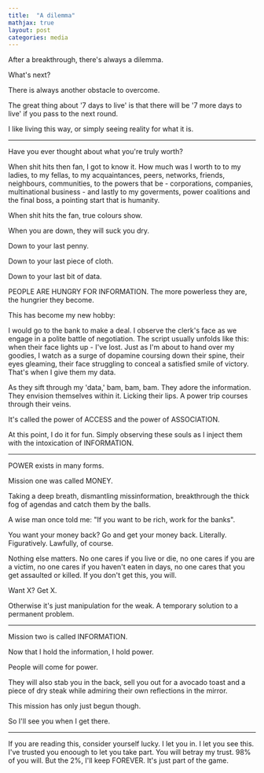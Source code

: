 ```yaml
---
title:  "A dilemma"
mathjax: true
layout: post
categories: media
---
```


After a breakthrough, there's always a dilemma.

What's next?

There is always another obstacle to overcome.

The great thing about '7 days to live' is that there will be '7 more days to live' if you pass to the next round.

I like living this way, or simply seeing reality for what it is.

----

Have you ever thought about what you're truly worth?

When shit hits then fan, I got to know it. How much was I worth to to my ladies, to my fellas, to my acquaintances, peers, networks, friends, neighbours, communities, to the powers that be - corporations, companies, multinational business - and lastly to my goverments, power coalitions and the final boss, a pointing start that is humanity.

When shit hits the fan, true colours show.

When you are down, they will suck you dry.

Down to your last penny.

Down to your last piece of cloth.

Down to your last bit of data.

PEOPLE ARE HUNGRY FOR INFORMATION. The more powerless they are, the hungrier they become.

This has become my new hobby:

I would go to the bank to make a deal. I observe the clerk's face as we engage in a polite battle of negotiation. The script usually unfolds like this: when their face lights up - I've lost. Just as I'm about to hand over my goodies, I watch as a surge of dopamine coursing down their spine, their eyes gleaming, their face struggling to conceal a satisfied smile of victory. That's when I give them my data.

As they sift through my 'data,' bam, bam, bam. They adore the information. They envision themselves within it. Licking their lips. A power trip courses through their veins.

It's called the power of ACCESS and the power of ASSOCIATION.

At this point, I do it for fun. Simply observing these souls as I inject them with the intoxication of INFORMATION.

----

POWER exists in many forms.

Mission one was called MONEY. 

Taking a deep breath, dismantling missinformation, breakthrough the thick fog of agendas and catch them by the balls.

A wise man once told me: "If you want to be rich, work for the banks".

You want your money back? Go and get your money back. Literally. Figuratively. Lawfully, of course.

Nothing else matters. No one cares if you live or die, no one cares if you are a victim, no one cares if you haven't eaten in days, no one cares that you get assaulted or killed. If you don't get this, you will.

Want X? Get X. 

Otherwise it's just manipulation for the weak. A temporary solution to a permanent problem.

----

Mission two is called INFORMATION. 

Now that I hold the information, I hold power.

People will come for power.

They will also stab you in the back, sell you out for a avocado toast and a piece of dry steak while admiring their own reflections in the mirror.

This mission has only just begun though.

So I'll see you when I get there.

----

If you are reading this, consider yourself lucky. I let you in. I let you see this. I've trusted you enoough to let you take part. You will betray my trust. 98% of you will. But the 2%, I'll keep FOREVER. It's just part of the game.
